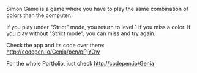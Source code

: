 Simon Game is a game where you have to play the same combination of colors than the computer. 

If you play under "Strict" mode, you return to level 1 if you miss a color. 
If you play without "Strict mode", you can miss and try again. 

Check the app and its code over there: http://codepen.io/Genia/pen/pPjYOw 

For the whole Portfolio, just check http://codepen.io/Genia 
